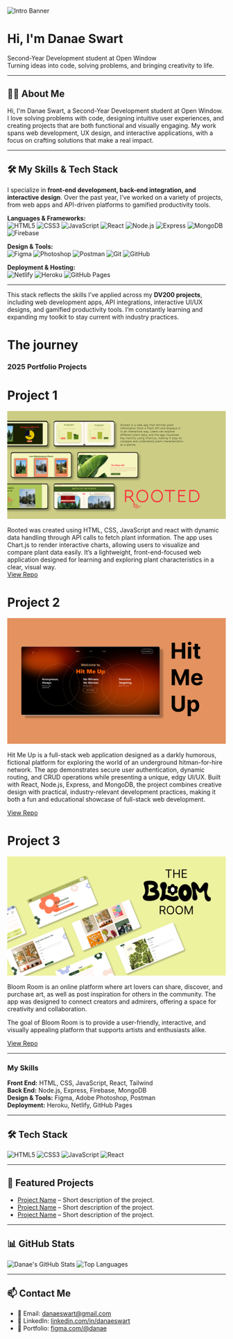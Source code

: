 <!-- ================= HEADER IMAGE ================= -->
![Intro Banner](./assets/gitIntro.png)


# Hi, I'm Danae Swart
Second-Year Development student at Open Window  
Turning ideas into code, solving problems, and bringing creativity to life.  

---
## 👩‍💻 About Me

Hi, I'm Danae Swart, a Second-Year Development student at Open Window. I love solving problems with code, designing intuitive user experiences, and creating projects that are both functional and visually engaging. My work spans web development, UX design, and interactive applications, with a focus on crafting solutions that make a real impact.  

---

## 🛠️ My Skills & Tech Stack

I specialize in **front-end development, back-end integration, and interactive design**. Over the past year, I’ve worked on a variety of projects, from web apps and API-driven platforms to gamified productivity tools.  

**Languages & Frameworks:**  
![HTML5](https://img.shields.io/badge/-HTML5-E34F26?logo=html5&logoColor=white)
![CSS3](https://img.shields.io/badge/-CSS3-1572B6?logo=css3&logoColor=white)
![JavaScript](https://img.shields.io/badge/-JavaScript-F7DF1E?logo=javascript&logoColor=black)
![React](https://img.shields.io/badge/-React-61DAFB?logo=react&logoColor=black)
![Node.js](https://img.shields.io/badge/-Node.js-339933?logo=node.js&logoColor=white)
![Express](https://img.shields.io/badge/-Express-000000?logo=express&logoColor=white)
![MongoDB](https://img.shields.io/badge/-MongoDB-47A248?logo=mongodb&logoColor=white)
![Firebase](https://img.shields.io/badge/-Firebase-FFCA28?logo=firebase&logoColor=black)

**Design & Tools:**  
![Figma](https://img.shields.io/badge/-Figma-F24E1E?logo=figma&logoColor=white)
![Photoshop](https://img.shields.io/badge/-Photoshop-31A8FF?logo=adobe-photoshop&logoColor=white)
![Postman](https://img.shields.io/badge/-Postman-FF6C37?logo=postman&logoColor=white)
![Git](https://img.shields.io/badge/-Git-F05032?logo=git&logoColor=white)
![GitHub](https://img.shields.io/badge/-GitHub-181717?logo=github&logoColor=white)

**Deployment & Hosting:**  
![Netlify](https://img.shields.io/badge/-Netlify-00C7B7?logo=netlify&logoColor=white)
![Heroku](https://img.shields.io/badge/-Heroku-430098?logo=heroku&logoColor=white)
![GitHub Pages](https://img.shields.io/badge/-GitHubPages-181717?logo=github&logoColor=white)

---

This stack reflects the skills I’ve applied across my **DV200 projects**, including web development apps, API integrations, interactive UI/UX designs, and gamified productivity tools. I’m constantly learning and expanding my toolkit to stay current with industry practices.  

# The journey
### 2025 Portfolio Projects

# Project 1
![Intro Banner](./assets/rooted.png)


  Rooted was created using HTML, CSS, JavaScript and react with dynamic data handling through API calls to fetch plant information. The app uses Chart.js to render interactive charts, allowing users to visualize and compare plant data easily. It’s a lightweight, front-end-focused web application designed for learning and exploring plant characteristics in a clear, visual way.  
  [View Repo](https://github.com/danaeswart/formative-one-rooted-final.git)

# Project 2
![Intro Banner](./assets/hmu.png)


  Hit Me Up is a full-stack web application designed as a darkly humorous, fictional platform for exploring the world of an underground hitman-for-hire network. The app demonstrates secure user authentication, dynamic routing, and CRUD operations while presenting a unique, edgy UI/UX. Built with React, Node.js, Express, and MongoDB, the project combines creative design with practical, industry-relevant development practices, making it both a fun and educational showcase of full-stack web development.

  [View Repo](httphttps://github.com/Great-Minds-Technologies/hit-me-up.git)

# Project 3
![Intro Banner](./assets/bloomroom.png)



Bloom Room is an online platform where art lovers can share, discover, and purchase art, as well as post inspiration for others in the community. The app was designed to connect creators and admirers, offering a space for creativity and collaboration.

The goal of Bloom Room is to provide a user-friendly, interactive, and visually appealing platform that supports artists and enthusiasts alike.

  [View Repo](https://github.com/danaeswart/The-Bloom-Room.git)

---

### My Skills

**Front End:** HTML, CSS, JavaScript, React, Tailwind  
**Back End:** Node.js, Express, Firebase, MongoDB  
**Design & Tools:** Figma, Adobe Photoshop, Postman  
**Deployment:** Heroku, Netlify, GitHub Pages  

---


## 🛠️ Tech Stack
<!-- Add your tech badges here -->
![HTML5](https://img.shields.io/badge/-HTML5-E34F26?logo=html5&logoColor=white)
![CSS3](https://img.shields.io/badge/-CSS3-1572B6?logo=css3&logoColor=white)
![JavaScript](https://img.shields.io/badge/-JavaScript-F7DF1E?logo=javascript&logoColor=black)
![React](https://img.shields.io/badge/-React-61DAFB?logo=react&logoColor=black)
<!-- Add more as needed -->

---

## 🚀 Featured Projects
<!-- Add your DV200 projects here -->
- [Project Name](#) – Short description of the project.
- [Project Name](#) – Short description of the project.
- [Project Name](#) – Short description of the project.

---

## 📊 GitHub Stats
<!-- Dynamic stats cards -->
![Danae's GitHub Stats](https://github-readme-stats.vercel.app/api?username=danaeswart&show_icons=true&theme=radical)
![Top Languages](https://github-readme-stats.vercel.app/api/top-langs/?username=danaeswart&layout=compact)

---

## 📫 Contact Me
- 📧 Email: danaeswart@gmail.com
- 💼 LinkedIn: [linkedin.com/in/danaeswart](#)
- 🎨 Portfolio: [figma.com/@danae](#)
